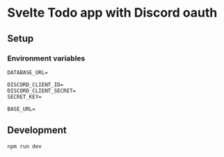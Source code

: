 # Svelte Todo app with Discord oauth

## Setup

### Environment variables

```env
DATABASE_URL=

DISCORD_CLIENT_ID=
DISCORD_CLIENT_SECRET=
SECRET_KEY=

BASE_URL=
```

## Development

```sh
npm run dev
```
